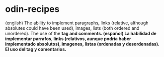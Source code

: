 # odin-recipes
(english) The ability to implement paragraphs, links (relative, although absolutes could have been used), images, lists (both ordered and unordered). The use of the <strong> tag and comments. 
(español) La habilidad de implementar parrafos, links (relativos, aunque podria haber implementado absolutos), imagenes, listas (ordenadas y desordenadas). El uso del <strong> tag y comentarios.